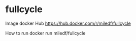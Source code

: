 # fullcycle

Image docker Hub
https://hub.docker.com/r/miledf/fullcycle

How to run 
docker run miledf/fullcycle
